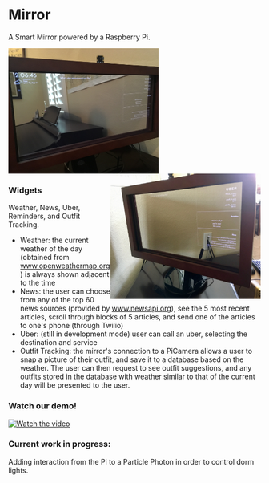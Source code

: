 # Mirror
A Smart Mirror powered by a Raspberry Pi. 

<img align="center" width="300" height="250" src="https://github.com/ajoann/Mirror/blob/master/img/mirror_left.JPG">
<img align="right" width="300" height="250" src="https://github.com/ajoann/Mirror/blob/master/img/mirror_right.jpg">

### Widgets 
Weather, News, Uber, Reminders, and Outfit Tracking.
- Weather: the current weather of the day (obtained from www.openweathermap.org) is always shown adjacent to the time
- News: the user can choose from any of the top 60 news sources (provided by www.newsapi.org), see the 5 most recent articles, scroll through blocks of 5 articles, and send one of the articles to one's phone (through Twilio)
- Uber: (still in development mode) user can call an uber, selecting the destination and service
- Outfit Tracking: the mirror's connection to a PiCamera allows a user to snap a picture of their outfit, and save it to a database based on the weather. The user can then request to see outfit suggestions, and any outfits stored in the database with weather similar to that of the current day will be presented to the user. 


### Watch our demo! 

[![Watch the video](https://img.youtube.com/vi/HZM_5S88JLk/0.jpg)](https://www.youtube.com/embed/HZM_5S88JLk)

### Current work in progress:
Adding interaction from the Pi to a Particle Photon in order to control dorm lights. 
